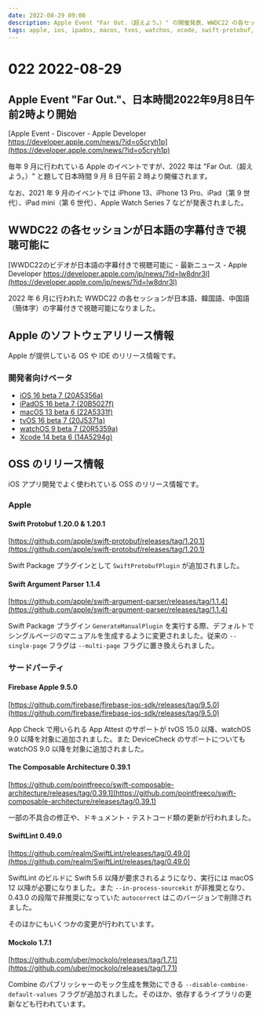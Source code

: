 ```yaml
---
date: 2022-08-29 09:00
description: Apple Event "Far Out.（超えよう。）" の開催発表、WWDC22 の各セッションが日本語の字幕付きで視聴可能に、ほか
tags: apple, ios, ipados, macos, tvos, watchos, xcode, swift-protobuf, swift-argument-parser, firebase, tca, the-composable-architecture, swiftlint, mockolo
---
```

# 022 2022-08-29

## Apple Event "Far Out."、日本時間2022年9月8日午前2時より開始

[Apple Event - Discover - Apple Developer https://developer.apple.com/news/?id=o5cryh1p](https://developer.apple.com/news/?id=o5cryh1p)

毎年 9 月に行われている Apple のイベントですが、2022 年は "Far Out.（超えよう。）" と題して日本時間 9 月 8 日午前 2 時より開催されます。

<!-- textlint-disable ja-technical-writing/sentence-length -->

なお、2021 年 9 月のイベントでは iPhone 13、iPhone 13 Pro、iPad（第 9 世代）、iPad mini（第 6 世代）、Apple Watch Series 7 などが発表されました。

<!-- textlint-enable ja-technical-writing/sentence-length -->

## WWDC22 の各セッションが日本語の字幕付きで視聴可能に

[WWDC22のビデオが日本語の字幕付きで視聴可能に - 最新ニュース - Apple Developer https://developer.apple.com/jp/news/?id=lw8dnr3l](https://developer.apple.com/jp/news/?id=lw8dnr3l)

2022 年 6 月に行われた WWDC22 の各セッションが日本語、韓国語、中国語（簡体字）の字幕付きで視聴可能になりました。

## Apple のソフトウェアリリース情報

Apple が提供している OS や IDE のリリース情報です。

### 開発者向けベータ

- [iOS 16 beta 7 (20A5356a)](https://developer.apple.com/news/releases/?id=08232022d)
- [iPadOS 16 beta 7 (20B5027f)](https://developer.apple.com/news/releases/?id=08232022c)
- [macOS 13 beta 6 (22A5331f)](https://developer.apple.com/news/releases/?id=08252022a)
- [tvOS 16 beta 7 (20J5371a)](https://developer.apple.com/news/releases/?id=08232022a)
- [watchOS 9 beta 7 (20R5359a)](https://developer.apple.com/news/releases/?id=08232022b)
- [Xcode 14 beta 6 (14A5294g)](https://developer.apple.com/news/releases/?id=08232022e)

## OSS のリリース情報

iOS アプリ開発でよく使われている OSS のリリース情報です。

### Apple

#### Swift Protobuf 1.20.0 & 1.20.1

[https://github.com/apple/swift-protobuf/releases/tag/1.20.1](https://github.com/apple/swift-protobuf/releases/tag/1.20.1)

Swift Package プラグインとして `SwiftProtobufPlugin` が追加されました。

#### Swift Argument Parser 1.1.4

[https://github.com/apple/swift-argument-parser/releases/tag/1.1.4](https://github.com/apple/swift-argument-parser/releases/tag/1.1.4)

Swift Package プラグイン `GenerateManualPlugin` を実行する際、デフォルトでシングルページのマニュアルを生成するように変更されました。従来の `--single-page` フラグは `--multi-page` フラグに置き換えられました。

### サードパーティ

#### Firebase Apple 9.5.0

[https://github.com/firebase/firebase-ios-sdk/releases/tag/9.5.0](https://github.com/firebase/firebase-ios-sdk/releases/tag/9.5.0)

App Check で用いられる App Attest のサポートが tvOS 15.0 以降、watchOS 9.0 以降を対象に追加されました。また DeviceCheck のサポートについても watchOS 9.0 以降を対象に追加されました。

#### The Composable Architecture 0.39.1

[https://github.com/pointfreeco/swift-composable-architecture/releases/tag/0.39.1](https://github.com/pointfreeco/swift-composable-architecture/releases/tag/0.39.1)

一部の不具合の修正や、ドキュメント・テストコード類の更新が行われました。

#### SwiftLint 0.49.0

[https://github.com/realm/SwiftLint/releases/tag/0.49.0](https://github.com/realm/SwiftLint/releases/tag/0.49.0)

SwiftLint のビルドに Swift 5.6 以降が要求されるようになり、実行には macOS 12 以降が必要になりました。また `--in-process-sourcekit` が非推奨となり、0.43.0 の段階で非推奨になっていた `autocorrect` はこのバージョンで削除されました。

そのほかにもいくつかの変更が行われています。

#### Mockolo 1.7.1

[https://github.com/uber/mockolo/releases/tag/1.7.1](https://github.com/uber/mockolo/releases/tag/1.7.1)

Combine のパブリッシャーのモック生成を無効にできる `--disable-combine-default-values` フラグが追加されました。そのほか、依存するライブラリの更新なども行われています。

